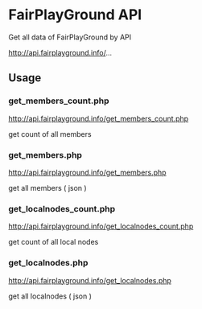 # FairPlayGround API
Get all data of FairPlayGround by API

http://api.fairplayground.info/...

## Usage

### get_members_count.php
http://api.fairplayground.info/get_members_count.php

get count of all members


### get_members.php
http://api.fairplayground.info/get_members.php

get all members ( json )



### get_localnodes_count.php
http://api.fairplayground.info/get_localnodes_count.php

get count of all local nodes


### get_localnodes.php
http://api.fairplayground.info/get_localnodes.php

get all localnodes ( json )
